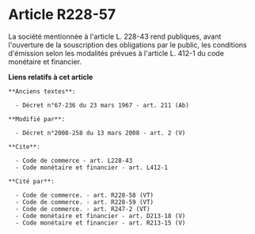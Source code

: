# Article R228-57

La société mentionnée à l'article L. 228-43 rend publiques, avant l'ouverture de la souscription des obligations par le
public, les conditions d'émission selon les modalités prévues à l'article L. 412-1 du code monétaire et financier.

**Liens relatifs à cet article**

	**Anciens textes**:

	  - Décret n°67-236 du 23 mars 1967 - art. 211 (Ab)

	**Modifié par**:

	  - Décret n°2008-258 du 13 mars 2008 - art. 2 (V)

	**Cite**:

	  - Code de commerce - art. L228-43
	  - Code monétaire et financier - art. L412-1

	**Cité par**:

	  - Code de commerce. - art. R228-58 (VT)
	  - Code de commerce. - art. R228-59 (VT)
	  - Code de commerce. - art. R247-2 (VT)
	  - Code monétaire et financier - art. D213-18 (V)
	  - Code monétaire et financier - art. R213-15 (V)
